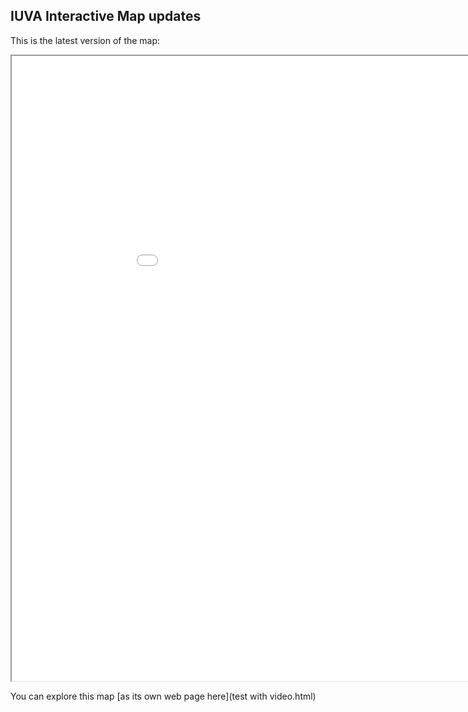 ## IUVA Interactive Map updates

This is the latest version of the map:

<iframe src="test with video.html" height="1000" width="1000"></iframe>

You can explore this map [as its own web page here](test with video.html)

